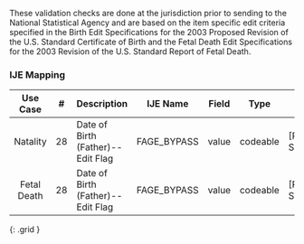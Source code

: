 These validation checks are done at the jurisdiction prior to sending to the National Statistical Agency and are based on the item specific edit criteria specified in the Birth Edit Specifications for the 2003 Proposed Revision of the U.S. Standard Certificate of Birth and the Fetal Death Edit Specifications for the 2003 Revision of the U.S. Standard Report of Fetal Death.
### IJE Mapping

| **Use Case** |  **#**   |  **Description**  | **IJE Name**  |  **Field**  |  **Type**  | **Value Set**  |
| :---------: | --------------- | ------------ | ------------- | ---------- | ---------- | -------------- |
| Natality | 28 | Date of Birth (Father)--Edit Flag | FAGE_BYPASS | value |codeable |[PHVS_BirthdateEditFlags_NCHS], See [Handling of edit flags] |
| Fetal Death | 28 | Date of Birth (Father)--Edit Flag | FAGE_BYPASS | value |codeable |[PHVS_BirthdateEditFlags_NCHS], See [Handling of edit flags] |
{: .grid }
